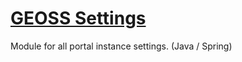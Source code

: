 # [GEOSS Settings](geoss-settings/README.md)

Module for all portal instance settings. (Java / Spring)

